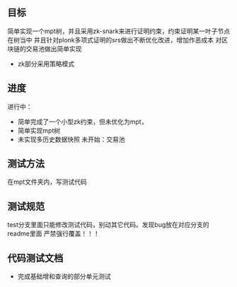 ## 目标
简单实现一个mpt树，并且采用zk-snark来进行证明约束，约束证明某一叶子节点在树当中
并且针对plonk多项式证明的srs做出不断优化改进，增加作恶成本
对区块链的交易池做出简单实现
- zk部分采用策略模式

## 进度
进行中：
- 简单完成了一个小型zk约束，但未优化为mpt，
- 简单实现mpt树
- 未实现多历史数据快照
未开始：交易池


## 测试方法
在mpt文件夹内，写测试代码

## 测试规范
test分支里面只能修改测试代码，别动其它代码。发现bug放在对应分支的readme里面
严禁强行覆盖！！！


## 代码测试文档
- 完成基础增和查询的部分单元测试